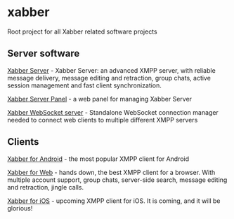 # xabber
Root project for all Xabber related software projects

## Server software

[Xabber Server](https://github.com/redsolution/xabber-server/) - Xabber Server: an advanced XMPP server, with reliable message delivery, message editing and retraction, group chats, active session management and fast client synchronization.

[Xabber Server Panel](https://github.com/redsolution/xabber-server-panel/) - a web panel for managing Xabber Server

[Xabber WebSocket server](https://github.com/redsolution/xabber-websocket/) - Standalone WebSocket connection manager needed to connect web clients to multiple different XMPP servers

## Clients

[Xabber for Android](https://github.com/redsolution/xabber-android/) - the most popular XMPP client for Android

[Xabber for Web](https://github.com/redsolution/xabber-web/) - hands down, the best XMPP client for a browser. With multiple account support, group chats, server-side search, message editing and retraction, jingle calls.

[Xabber for iOS](https://github.com/redsolution/xabber-ios/) - upcoming XMPP client for iOS. It is coming, and it will be glorious!
